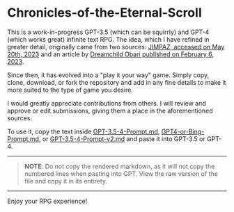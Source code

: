 # Chronicles-of-the-Eternal-Scroll

This is a work-in-progress GPT-3.5 (which can be squirrly) and GPT-4 (which works great) infinite text RPG. The idea, which I have refined in greater detail, originally came from two sources: [JIMPAZ, accessed on May 20th, 2023](https://github.com/jmpaz/promptlib/blob/main/prompts/fun/prompt-eng/prompt.txt) and an article by [Dreamchild Obari published on February 6, 2023](https://www.makeuseof.com/how-to-use-chatgpt-as-an-interactive-rpg/).

Since then, it has evolved into a "play it your way" game. Simply copy, clone, download, or fork the repository and add in any fine details to make it more suited to the type of game you desire.

I would greatly appreciate contributions from others. I will review and approve or edit submissions, giving them a place in the aforementioned sources.

To use it, copy the text inside [GPT-3.5-4-Prompt.md](https://raw.githubusercontent.com/ZeroOneZero/Chronicles-of-the-Eternal-Scroll/master/GPT-3.5-4-Prompt.md), [GPT4-or-Bing-Prompt.md](https://raw.githubusercontent.com/ZeroOneZero/Chronicles-of-the-Eternal-Scroll/master/GPT4-or-Bing-Prompt.md), or [GPT-3.5-4-Prompt-v2.md](https://raw.githubusercontent.com/ZeroOneZero/Chronicles-of-the-Eternal-Scroll/master/GPT-3.5-4-Prompt-v2.md) and paste it into GPT-3.5 or GPT-4.

---
> **NOTE**: Do not copy the rendered markdown, as it will not copy the numbered lines when pasting into GPT. View the raw version of the file and copy it in its entirety.
---

Enjoy your RPG experience!
